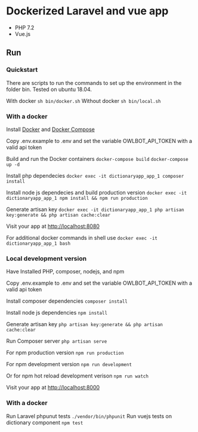 # Dockerized Laravel and vue app

 - PHP 7.2
 - Vue.js

## Run

### Quickstart

There are scripts to run the commands to set up the environment in the folder bin. Tested on ubuntu 18.04.

With docker `sh bin/docker.sh`
Without docker `sh bin/local.sh`


### With a docker
Install [Docker](https://docs.docker.com/) and [Docker Compose](https://docs.docker.com/compose/)

Copy .env.example to .env and set the variable OWLBOT_API_TOKEN with a valid api token

Build and run the Docker containers
`docker-compose build`
`docker-compose up -d`

Install php dependecies
`docker exec -it dictionaryapp_app_1 composer install`

Install node js dependecies and build production version
`docker exec -it dictionaryapp_app_1 npm install && npm run production`

Generate artisan key
`docker exec -it dictionaryapp_app_1 php artisan key:generate && php artisan cache:clear`

Visit your app at [http://localhost:8080](http://localhost:8080/)

For additional docker commands in shell use
`docker exec -it dictionaryapp_app_1 bash`

### Local development version

Have Installed PHP, composer, nodejs, and npm

Copy .env.example to .env and set the variable OWLBOT_API_TOKEN with a valid api token

Install composer dependencies
`composer install`

Install node js dependencies
`npm install`

Generate artisan key
`php artisan key:generate && php artisan cache:clear`

Run Composer server
`php artisan serve`

For npm production version
`npm run production`

For npm development version
`npm run development`

Or for npm hot reload development verison
`npm run watch`

Visit your app at [http://localhost:8000](http://localhost:8000/)

### With a docker

Run Laravel phpunut tests `./vendor/bin/phpunit`
Run vuejs tests on dictionary component `npm test`
   
